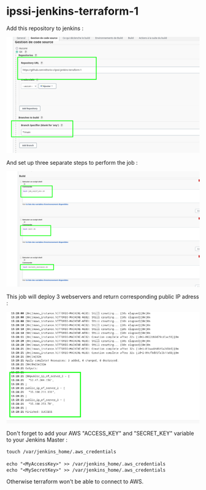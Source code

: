# ipssi-jenkins-terraform-1

Add this repository to jenkins :

![](./medias/git.png)

And set up three separate steps to perform the job :

![](./medias/three_steps.png)

This job will deploy 3 webservers and return corresponding public IP adress :

![](./medias/output.png)

Don't forget to add your AWS "ACCESS_KEY" and "SECRET_KEY" variable to your Jenkins Master :

```
touch /var/jenkins_home/.aws_credentials

echo "<MyAccessKey>" >> /var/jenkins_home/.aws_credentials
echo "<MySecretKey>" >> /var/jenkins_home/.aws_credentials
```

Otherwise terraform won't be able to connect to AWS.

